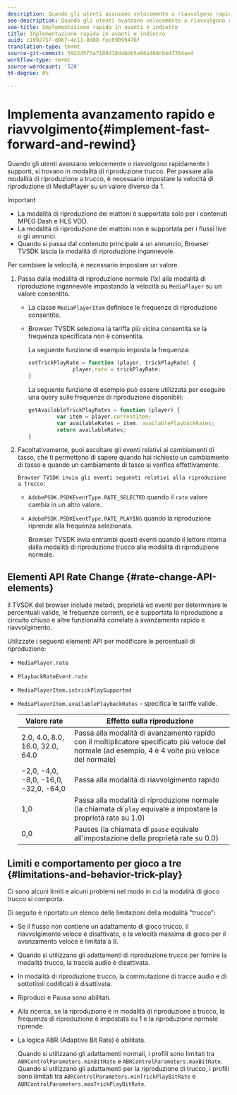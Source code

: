 ```yaml
---
description: Quando gli utenti avanzano velocemente o riavvolgono rapidamente i supporti, si trovano in modalità di riproduzione trucco. Per passare alla modalità di riproduzione a trucco, è necessario impostare la velocità di riproduzione di MediaPlayer su un valore diverso da 1.
seo-description: Quando gli utenti avanzano velocemente o riavvolgono rapidamente i supporti, si trovano in modalità di riproduzione trucco. Per passare alla modalità di riproduzione a trucco, è necessario impostare la velocità di riproduzione di MediaPlayer su un valore diverso da 1.
seo-title: Implementazione rapida in avanti e indietro
title: Implementazione rapida in avanti e indietro
uuid: c1992757-d067-4c11-8d08-fec09099476f
translation-type: tm+mt
source-git-commit: 592245f5a7186d18dabbb5a98a468cbed7354aed
workflow-type: tm+mt
source-wordcount: '528'
ht-degree: 0%

---
```



# Implementa avanzamento rapido e riavvolgimento{#implement-fast-forward-and-rewind}

Quando gli utenti avanzano velocemente o riavvolgono rapidamente i supporti, si trovano in modalità di riproduzione trucco. Per passare alla modalità di riproduzione a trucco, è necessario impostare la velocità di riproduzione di MediaPlayer su un valore diverso da 1.

>[!IMPORTANT]
>
>* La modalità di riproduzione dei mattoni è supportata solo per i contenuti MPEG Dash e HLS VOD.
>* La modalità di riproduzione dei mattoni non è supportata per i flussi live o gli annunci.
>* Quando si passa dal contenuto principale a un annuncio, Browser TVSDK lascia la modalità di riproduzione ingannevole.

>



Per cambiare la velocità, è necessario impostare un valore.

1. Passa dalla modalità di riproduzione normale (1x) alla modalità di riproduzione ingannevole impostando la velocità su `MediaPlayer` su un valore consentito.

   * La classe `MediaPlayerItem` definisce le frequenze di riproduzione consentite.
   * Browser TVSDK seleziona la tariffa più vicina consentita se la frequenza specificata non è consentita.

      La seguente funzione di esempio imposta la frequenza:

      ```js
      setTrickPlayRate = function (player, trickPlayRate) { 
                    player.rate = trickPlayRate; 
      }
      ```

      La seguente funzione di esempio può essere utilizzata per eseguire una query sulle frequenze di riproduzione disponibili:

      ```js
      getAvailableTrickPlayRates = function (player) { 
               var item = player.currentItem; 
               var availableRates = item. availablePlaybackRates; 
               return availableRates; 
      } 
      ```

1. Facoltativamente, puoi ascoltare gli eventi relativi ai cambiamenti di tasso, che ti permettono di sapere quando hai richiesto un cambiamento di tasso e quando un cambiamento di tasso si verifica effettivamente.

       Browser TVSDK invia gli eventi seguenti relativi alla riproduzione a trucco:
   
   * `AdobePSDK.PSDKEventType.RATE_SELECTED` quando il  `rate` valore cambia in un altro valore.

   * `AdobePSDK.PSDKEventType.RATE_PLAYING` quando la riproduzione riprende alla frequenza selezionata.

      Browser TVSDK invia entrambi questi eventi quando il lettore ritorna dalla modalità di riproduzione trucco alla modalità di riproduzione normale.

## Elementi API Rate Change {#rate-change-API-elements}

Il TVSDK del browser include metodi, proprietà ed eventi per determinare le percentuali valide, le frequenze correnti, se è supportata la riproduzione a circuito chiuso e altre funzionalità correlate a avanzamento rapido e riavvolgimento.

Utilizzate i seguenti elementi API per modificare le percentuali di riproduzione:

* `MediaPlayer.rate`
* `PlaybackRateEvent.rate`
* `MediaPlayerItem.istrickPlaySupported`
* `MediaPlayerItem.availablePlaybackRates` - specifica le tariffe valide.

   | Valore rate | Effetto sulla riproduzione |
   |---|---|
   | 2.0, 4.0, 8.0, 16.0, 32.0, 64.0 | Passa alla modalità di avanzamento rapido con il moltiplicatore specificato più veloce del normale (ad esempio, 4 è 4 volte più veloce del normale) |
   | -2,0, -4,0, -8,0, -16,0, -32,0, -64,0 | Passa alla modalità di riavvolgimento rapido |
   | 1,0 | Passa alla modalità di riproduzione normale (la chiamata di `play` equivale a impostare la proprietà rate su 1.0) |
   | 0,0 | Pauses (la chiamata di `pause` equivale all&#39;impostazione della proprietà rate su 0.0) |

## Limiti e comportamento per gioco a tre {#limitations-and-behavior-trick-play}

Ci sono alcuni limiti e alcuni problemi nel modo in cui la modalità di gioco trucco si comporta.

Di seguito è riportato un elenco delle limitazioni della modalità &quot;trucco&quot;:

* Se il flusso non contiene un adattamento di gioco trucco, il riavvolgimento veloce è disattivato, e la velocità massima di gioco per il avanzamento veloce è limitata a 8.
* Quando si utilizzano gli adattamenti di riproduzione trucco per fornire la modalità trucco, la traccia audio è disattivata.
* In modalità di riproduzione trucco, la commutazione di tracce audio e di sottotitoli codificati è disattivata.
* Riproduci e Pausa sono abilitati.
* Alla ricerca, se la riproduzione è in modalità di riproduzione a trucco, la frequenza di riproduzione è impostata su 1 e la riproduzione normale riprende.
* La logica ABR (Adaptive Bit Rate) è abilitata.

   Quando si utilizzano gli adattamenti normali, i profili sono limitati tra `ABRControlParameters.minBitRate` e `ABRControlParameters.maxBitRate`. Quando si utilizzano gli adattamenti per la riproduzione di trucco, i profili sono limitati tra `ABRControlParameters.minTrickPlayBitRate` e `ABRControlParameters.maxTrickPlayBitRate`.